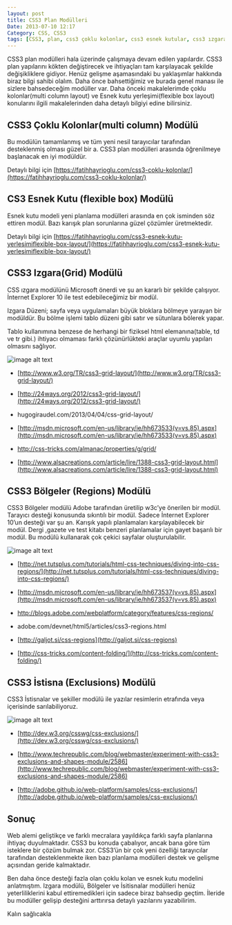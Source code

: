 ```yaml
---
layout: post
title: CSS3 Plan Modülleri
Date: 2013-07-10 12:17
Category: CSS, CSS3
tags: [CSS3, plan, css3 çoklu kolonlar, css3 esnek kutular, css3 ızgara modulü, css3 bölgeler modülü, css3 istisnalar modülü]
---
```


CSS3 plan modülleri hala üzerinde çalışmaya devam edilen yapılardır. CSS3 plan yapılarını kökten değiştirecek ve ihtiyaçları tam karşılayacak şekilde değişikliklere gidiyor. Henüz gelişme aşamasındaki bu yaklaşımlar hakkında biraz bilgi sahibi olalım. Daha önce bahsettiğimiz ve burada genel manası ile sizlere bahsedeceğim modüller var. Daha önceki makalelerimde çoklu kolonlar(multi column layout) ve Esnek kutu yerleşimi(flexible box layout) konularını ilgili makalelerinden daha detaylı bilgiyi edine bilirsiniz.

## CSS3 Çoklu Kolonlar(multi column) Modülü

Bu modülün tamamlanmış ve tüm yeni nesil tarayıcılar tarafından desteklenmiş olması güzel bir a. CSS3 plan modülleri arasında öğrenilmeye başlanacak en iyi modüldür.

Detaylı bilgi için [https://fatihhayrioglu.com/css3-coklu-kolonlar/](https://fatihhayrioglu.com/css3-coklu-kolonlar/)

## CS3 Esnek Kutu (flexible box) Modülü

Esnek kutu modeli yeni planlama modülleri arasında en çok isminden söz ettiren modül. Bazı karışık plan sorunlarına güzel çözümler üretmektedir.

Detaylı bilgi için  [https://fatihhayrioglu.com/css3-esnek-kutu-yerlesimiflexible-box-layout/](https://fatihhayrioglu.com/css3-esnek-kutu-yerlesimiflexible-box-layout/)

## CSS3 Izgara(Grid) Modülü

CSS ızgara modülünü Microsoft önerdi ve şu an kararlı bir şekilde çalışıyor. İnternet Explorer 10 ile test edebileceğimiz bir modül.

Izgara Düzeni; sayfa veya uygulamaları büyük bloklara bölmeye yarayan bir modüldür. Bu bölme işlemi tablo düzeni gibi satır ve sütunlara bölerek yapar.

Tablo kullanımına benzese de herhangi bir fiziksel html elemanına(table, td ve tr gibi.) ihtiyacı olmaması farklı çözünürlükteki araçlar uyumlu yapıları olmasını sağlıyor.

![image alt text](https://lh3.googleusercontent.com/tg0fRkWdz5LW0-orjNt6KV87DIeKKT9KfK182C7LiiM4ghtjU8clOlVOARQE_v2rxOxRDECgaBzBWBNiCNiZXXIC83527EgKgyQTn4uEOp4QeW1XN92dC7VXDA)

* [http://www.w3.org/TR/css3-grid-layout/](http://www.w3.org/TR/css3-grid-layout/)

* [http://24ways.org/2012/css3-grid-layout/](http://24ways.org/2012/css3-grid-layout/)

* hugogiraudel.com/2013/04/04/css-grid-layout/

* [http://msdn.microsoft.com/en-us/library/ie/hh673533(v=vs.85).aspx](http://msdn.microsoft.com/en-us/library/ie/hh673533(v=vs.85).aspx)

* http://css-tricks.com/almanac/properties/g/grid/

* [http://www.alsacreations.com/article/lire/1388-css3-grid-layout.html](http://www.alsacreations.com/article/lire/1388-css3-grid-layout.html)

## CSS3 Bölgeler (Regions) Modülü

CSS3 Bölgeler modülü Adobe tarafından üretilip w3c’ye önerilen bir modül. Tarayıcı desteği konusunda sıkıntılı bir modül. Sadece İnternet Explorer 10’un desteği var şu an. Karışık yapılı planlamaları karşılayabilecek bir modül. Dergi ,gazete ve test kitabı benzeri planlamalar için gayet başarılı bir modül. Bu modülü kullanarak çok çekici sayfalar oluşturulabilir.

![image alt text](https://lh6.googleusercontent.com/cOMC8CFYufbAVW6BewUVQXQUTHunnCoM_4NwHg3GJ3sHUP3JoOKN6pd7aienJ6p-CZBcDkTKYK7vValnfpiA2jN-AW7Qb9U_hwg8FxcGYXm2hmSYDQOlTrWevQ)

* [http://net.tutsplus.com/tutorials/html-css-techniques/diving-into-css-regions/](http://net.tutsplus.com/tutorials/html-css-techniques/diving-into-css-regions/)

* [http://msdn.microsoft.com/en-us/library/ie/hh673537(v=vs.85).aspx](http://msdn.microsoft.com/en-us/library/ie/hh673537(v=vs.85).aspx)

* http://blogs.adobe.com/webplatform/category/features/css-regions/

* adobe.com/devnet/html5/articles/css3-regions.html

* [http://galjot.si/css-regions](http://galjot.si/css-regions)

* [http://css-tricks.com/content-folding/](http://css-tricks.com/content-folding/)

## CSS3 İstisna (Exclusions) Modülü

CSS3 İstisnalar ve şekiller modülü ile yazılar resimlerin etrafında veya içerisinde sarılabiliyoruz.

![image alt text](https://lh3.googleusercontent.com/JXuDGguZWQC8-Tidk0jGIo17zrvh0XJo3ClbOj-cyI-O1CJKNNQwO_8lRQGtjDf4U3GUxjFsuzfFFLID5_lNEyrQqypZCrXWFvcA-m_7LzamWSz6QmuwIV1IMg)

* [http://dev.w3.org/csswg/css-exclusions/](http://dev.w3.org/csswg/css-exclusions/)

* [http://www.techrepublic.com/blog/webmaster/experiment-with-css3-exclusions-and-shapes-module/2586](http://www.techrepublic.com/blog/webmaster/experiment-with-css3-exclusions-and-shapes-module/2586)

* [http://adobe.github.io/web-platform/samples/css-exclusions/](http://adobe.github.io/web-platform/samples/css-exclusions/)

## Sonuç

Web alemi geliştikçe ve farklı mecralara yayıldıkça farklı sayfa planlarına ihtiyaç duyulmaktadır. CSS3 bu konuda çabalıyor, ancak bana göre tüm isteklere bir çözüm bulmak zor. CSS3’ün bir çok yeni özelliği tarayıcılar tarafından desteklenmekte iken bazı planlama modülleri destek ve gelişme açısından geride kalmaktadır.

Ben daha önce desteği fazla olan çoklu kolan ve esnek kutu modelini anlatmıştım. Izgara modülü, Bölgeler ve İsitisnalar modülleri henüz yeterliliklerini kabul ettiremedikleri için sadece biraz bahsedip geçtim. İleride bu modüller gelişip desteğini arttırırsa detaylı yazılarını yazabilirim.

Kalın sağlıcakla
